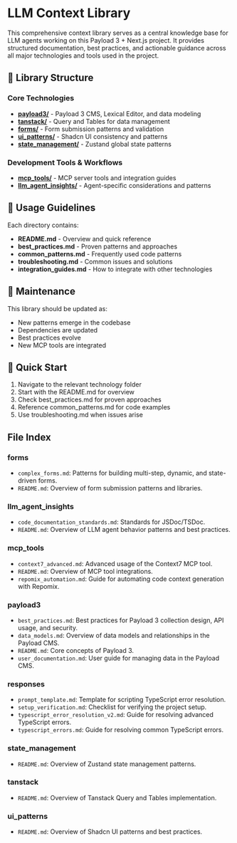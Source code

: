 # LLM Context Library

This comprehensive context library serves as a central knowledge base for LLM agents working on this Payload 3 + Next.js project. It provides structured documentation, best practices, and actionable guidance across all major technologies and tools used in the project.

## 📁 Library Structure

### Core Technologies
- **[payload3/](./payload3/)** - Payload 3 CMS, Lexical Editor, and data modeling
- **[tanstack/](./tanstack/)** - Query and Tables for data management
- **[forms/](./forms/)** - Form submission patterns and validation
- **[ui_patterns/](./ui_patterns/)** - Shadcn UI consistency and patterns
- **[state_management/](./state_management/)** - Zustand global state patterns

### Development Tools & Workflows
- **[mcp_tools/](./mcp_tools/)** - MCP server tools and integration guides
- **[llm_agent_insights/](./llm_agent_insights/)** - Agent-specific considerations and patterns

## 🎯 Usage Guidelines

Each directory contains:
- **README.md** - Overview and quick reference
- **best_practices.md** - Proven patterns and approaches
- **common_patterns.md** - Frequently used code patterns
- **troubleshooting.md** - Common issues and solutions
- **integration_guides.md** - How to integrate with other technologies

## 🔄 Maintenance

This library should be updated as:
- New patterns emerge in the codebase
- Dependencies are updated
- Best practices evolve
- New MCP tools are integrated

## 📖 Quick Start

1. Navigate to the relevant technology folder
2. Start with the README.md for overview
3. Check best_practices.md for proven approaches
4. Reference common_patterns.md for code examples
5. Use troubleshooting.md when issues arise

## File Index

### forms
- `complex_forms.md`: Patterns for building multi-step, dynamic, and state-driven forms.
- `README.md`: Overview of form submission patterns and libraries.

### llm_agent_insights
- `code_documentation_standards.md`: Standards for JSDoc/TSDoc.
- `README.md`: Overview of LLM agent behavior patterns and best practices.

### mcp_tools
- `context7_advanced.md`: Advanced usage of the Context7 MCP tool.
- `README.md`: Overview of MCP tool integrations.
- `repomix_automation.md`: Guide for automating code context generation with Repomix.

### payload3
- `best_practices.md`: Best practices for Payload 3 collection design, API usage, and security.
- `data_models.md`: Overview of data models and relationships in the Payload CMS.
- `README.md`: Core concepts of Payload 3.
- `user_documentation.md`: User guide for managing data in the Payload CMS.

### responses
- `prompt_template.md`: Template for scripting TypeScript error resolution.
- `setup_verification.md`: Checklist for verifying the project setup.
- `typescript_error_resolution_v2.md`: Guide for resolving advanced TypeScript errors.
- `typescript_errors.md`: Guide for resolving common TypeScript errors.

### state_management
- `README.md`: Overview of Zustand state management patterns.

### tanstack
- `README.md`: Overview of Tanstack Query and Tables implementation.

### ui_patterns
- `README.md`: Overview of Shadcn UI patterns and best practices.
